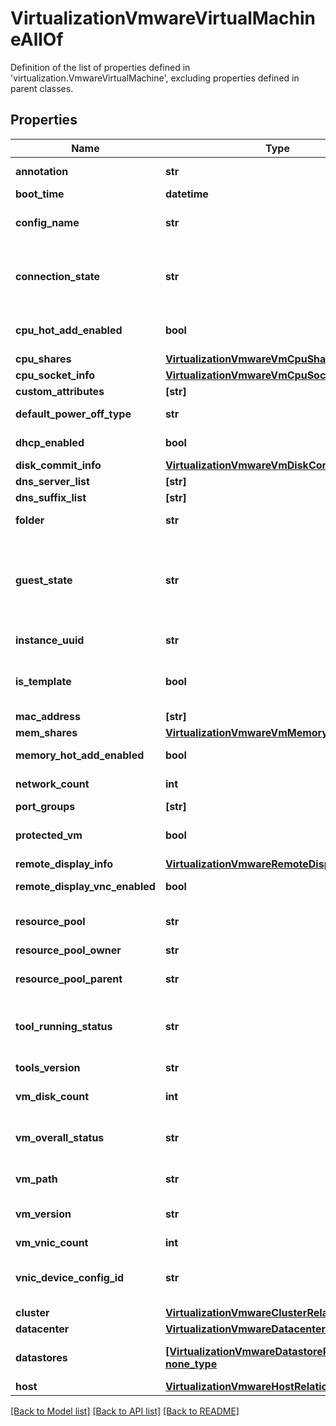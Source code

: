 # VirtualizationVmwareVirtualMachineAllOf

Definition of the list of properties defined in 'virtualization.VmwareVirtualMachine', excluding properties defined in parent classes.
## Properties
Name | Type | Description | Notes
------------ | ------------- | ------------- | -------------
**annotation** | **str** | List of annotations provided to this VM by user. Can be long. | [optional] 
**boot_time** | **datetime** | Time when this VM booted up. | [optional] 
**config_name** | **str** | The configuration name for this VM. This maybe the same as the guest hostname. | [optional] 
**connection_state** | **str** | Shows if virtual machine is connected to vCenter. Values are Connected, Disconnected, Orphaned, Inaccessible, and Invalid. | [optional] 
**cpu_hot_add_enabled** | **bool** | Indicates if the capability to add CPUs to a running VM is enabled. | [optional] 
**cpu_shares** | [**VirtualizationVmwareVmCpuShareInfo**](VirtualizationVmwareVmCpuShareInfo.md) |  | [optional] 
**cpu_socket_info** | [**VirtualizationVmwareVmCpuSocketInfo**](VirtualizationVmwareVmCpuSocketInfo.md) |  | [optional] 
**custom_attributes** | **[str]** |  | [optional] 
**default_power_off_type** | **str** | Indicates how the VM will be powered off (soft, hard etc.). | [optional] 
**dhcp_enabled** | **bool** | Shows if DHCP is used for IP/DNS on this VM. | [optional] 
**disk_commit_info** | [**VirtualizationVmwareVmDiskCommitInfo**](VirtualizationVmwareVmDiskCommitInfo.md) |  | [optional] 
**dns_server_list** | **[str]** |  | [optional] 
**dns_suffix_list** | **[str]** |  | [optional] 
**folder** | **str** | The folder name associated with this VM. | [optional] 
**guest_state** | **str** | The state of the guest OS running on this VM. Could be running, not running etc. | [optional]  if omitted the server will use the default value of "Unknown"
**instance_uuid** | **str** | UUID assigned by vCenter to every VM. | [optional] 
**is_template** | **bool** | If true, indicates that the entity refers to a template of a virtual machine and not a real virtual machine. | [optional] 
**mac_address** | **[str]** |  | [optional] 
**mem_shares** | [**VirtualizationVmwareVmMemoryShareInfo**](VirtualizationVmwareVmMemoryShareInfo.md) |  | [optional] 
**memory_hot_add_enabled** | **bool** | Adding memory to a running VM. | [optional] 
**network_count** | **int** | Indicates how many networks are used by this VM. | [optional] 
**port_groups** | **[str]** |  | [optional] 
**protected_vm** | **bool** | Shows if this is a protected VM. VMs can be in protection groups. | [optional] 
**remote_display_info** | [**VirtualizationVmwareRemoteDisplayInfo**](VirtualizationVmwareRemoteDisplayInfo.md) |  | [optional] 
**remote_display_vnc_enabled** | **bool** | Shows if support for a remote VNC access is enabled. | [optional] 
**resource_pool** | **str** | Name of the resource pool to which this VM belongs (optional). | [optional] 
**resource_pool_owner** | **str** | Who owns the resource pool. | [optional] 
**resource_pool_parent** | **str** | The parent of the current resource pool to which this VM belongs. | [optional] 
**tool_running_status** | **str** | Indicates if guest tools are running on this VM. Could be set to guestToolNotRunning or guestToolsRunning. | [optional] 
**tools_version** | **str** | The version of the guest tools, usually not specified. | [optional] 
**vm_disk_count** | **int** | Shows the number of disks assigned to this VM. | [optional] 
**vm_overall_status** | **str** | The operational state of the VM. Could be Available, Provisioned, Maintenance mode, Deleting, etc. | [optional] 
**vm_path** | **str** | Example - [datastore3] VCSA-134/VCSA-134.vmx. | [optional] 
**vm_version** | **str** | Information about the version of this VM (vmx-09, vmx-11 etc.). | [optional] 
**vm_vnic_count** | **int** | How many vnics are present. | [optional] 
**vnic_device_config_id** | **str** | Information related to the guest info&#39;s VNIC virtual device. It is a comma-separated list. | [optional] 
**cluster** | [**VirtualizationVmwareClusterRelationship**](VirtualizationVmwareClusterRelationship.md) |  | [optional] 
**datacenter** | [**VirtualizationVmwareDatacenterRelationship**](VirtualizationVmwareDatacenterRelationship.md) |  | [optional] 
**datastores** | [**[VirtualizationVmwareDatastoreRelationship], none_type**](VirtualizationVmwareDatastoreRelationship.md) | An array of relationships to virtualizationVmwareDatastore resources. | [optional] [readonly] 
**host** | [**VirtualizationVmwareHostRelationship**](VirtualizationVmwareHostRelationship.md) |  | [optional] 

[[Back to Model list]](../README.md#documentation-for-models) [[Back to API list]](../README.md#documentation-for-api-endpoints) [[Back to README]](../README.md)


